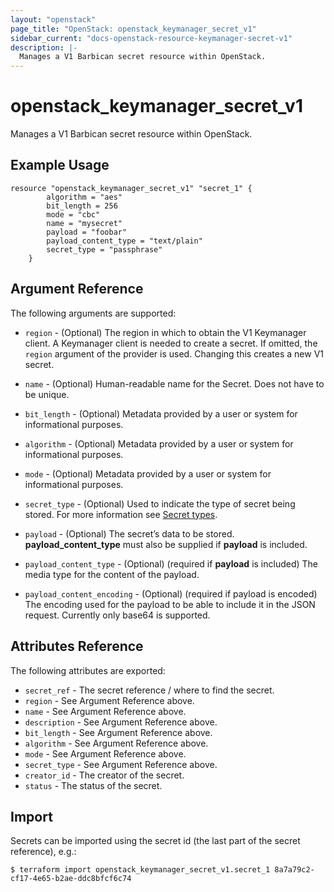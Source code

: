 ```yaml
---
layout: "openstack"
page_title: "OpenStack: openstack_keymanager_secret_v1"
sidebar_current: "docs-openstack-resource-keymanager-secret-v1"
description: |-
  Manages a V1 Barbican secret resource within OpenStack.
---
```


# openstack\_keymanager\_secret\_v1

Manages a V1 Barbican secret resource within OpenStack.

## Example Usage

```hcl
resource "openstack_keymanager_secret_v1" "secret_1" {
		algorithm = "aes"
		bit_length = 256
		mode = "cbc"
		name = "mysecret"
		payload = "foobar"
		payload_content_type = "text/plain"
		secret_type = "passphrase"
	}
```

## Argument Reference

The following arguments are supported:

* `region` - (Optional) The region in which to obtain the V1 Keymanager client.
    A Keymanager client is needed to create a secret. If omitted, the
    `region` argument of the provider is used. Changing this creates a new
    V1 secret.


* `name` - (Optional) Human-readable name for the Secret. Does not have
    to be unique.
    
* `bit_length` - (Optional) Metadata provided by a user or system for informational purposes.

* `algorithm` - (Optional) Metadata provided by a user or system for informational purposes.

* `mode` - (Optional) Metadata provided by a user or system for informational purposes.

* `secret_type` - (Optional) Used to indicate the type of secret being stored. For more information see [Secret types](https://docs.openstack.org/barbican/latest/api/reference/secret_types.html).
 
* `payload` - (Optional) The secret’s data to be stored. **payload_content_type** must also be supplied if **payload** is included.

* `payload_content_type` - (Optional) (required if **payload** is included) The media type for the content of the payload.

* `payload_content_encoding` - (Optional) (required if payload is encoded) The encoding used for the payload to be able to include it in the JSON request. Currently only base64 is supported.
			
## Attributes Reference

The following attributes are exported:

* `secret_ref` - The secret reference / where to find the secret.
* `region` - See Argument Reference above.
* `name` - See Argument Reference above.
* `description` - See Argument Reference above.
* `bit_length` - See Argument Reference above.
* `algorithm` - See Argument Reference above.
* `mode` - See Argument Reference above.
* `secret_type` - See Argument Reference above.
* `creator_id` - The creator of the secret.
* `status` - The status of the secret.

## Import

Secrets can be imported using the secret id (the last part of the secret reference), e.g.:

```
$ terraform import openstack_keymanager_secret_v1.secret_1 8a7a79c2-cf17-4e65-b2ae-ddc8bfcf6c74
```
